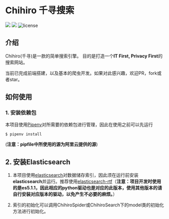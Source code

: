 # Chihiro 千寻搜索

![](https://img.shields.io/badge/version-0.2-yellowgreen.svg) ![](https://img.shields.io/pypi/pyversions/Django.svg) ![license](https://img.shields.io/github/license/mashape/apistatus.svg)


## 介绍

Chihiro(千寻)是一款的简单搜索引擎。 目的是打造一个**IT First, Privacy First**的搜索网站。

当前已完成前端搭建，以及基本的爬虫开发。如果对此感兴趣，欢迎PR，fork或者star。

## 如何使用

### 1. 安装依赖包

本项目使用[Pipenv](https://github.com/pypa/pipenv)对所需要的依赖包进行管理，因此在使用之前可以先运行

~~~shell
$ pipenv install
~~~

(**注意：pipfile中所使用的源为阿里云提供的源**)

## 2. 安装**Elasticsearch**

1. 本项目使用[elasticsearch](https://github.com/elastic/elasticsearch)对数据储存索引，因此须在运行前安装**elasticsearch**并运行。推荐使用[elasticsearch-rtf](https://github.com/medcl/elasticsearch-rtf)（**注意：项目开发时使用的是es5.1.1，因此相应的python驱动也是对应的此版本，使用其他版本的请自行安装对应版本的驱动，以免产生不必要的麻烦。**）

2. 索引的初始化可以调用ChihiroSpider或ChihiroSearch下的model类的初始化方法进行初始化。​

